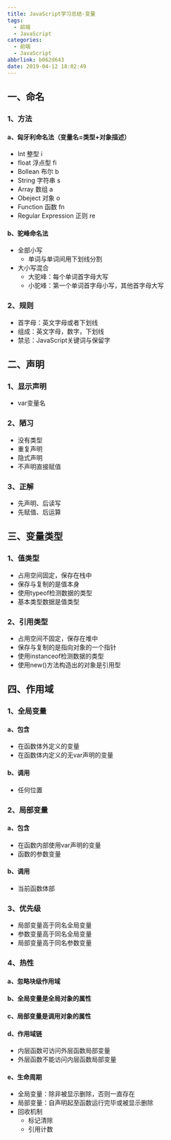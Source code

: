 ```yaml
---
title: JavaScript学习总结-变量
tags:
  - 前端
  - JavaScript
categories:
  - 前端
  - JavaScript
abbrlink: b062d643
date: 2019-04-12 18:02:49
---
```


## 一、命名

### 1、方法

#### a、匈牙利命名法（变量名=类型+对象描述）
- Int 整型   i
- float 浮点型   fi
- Bollean 布尔  b
- String 字符串   s
- Array 数组   a
- Obeject 对象  o
- Function 函数  fn
- Regular Expression 正则 re
<!--more-->

#### b、驼峰命名法
- 全部小写
  - 单词与单词间用下划线分割
- 大小写混合
  - 大驼峰：每个单词首字母大写
  - 小驼峰：第一个单词首字母小写，其他首字母大写

### 2、规则
- 首字母：英文字母或者下划线
-  组成：英文字母，数字，下划线
- 禁忌：JavaScript关键词与保留字
  
## 二、声明

### 1、显示声明
- var变量名

### 2、陋习
- 没有类型
- 重复声明
- 隐式声明
- 不声明直接赋值

### 3、正解
- 先声明、后读写
- 先赋值、后运算

## 三、变量类型

### 1、值类型
- 占用空间固定，保存在栈中
- 保存与复制的是值本身
- 使用typeof检测数据的类型
- 基本类型数据是值类型

### 2、引用类型
- 占用空间不固定，保存在堆中
- 保存与复制的是指向对象的一个指针
- 使用instanceof检测数据的类型
- 使用new()方法构造出的对象是引用型

## 四、作用域

### 1、全局变量

#### a、包含
- 在函数体外定义的变量
- 在函数体内定义的无var声明的变量

#### b、调用
- 任何位置

### 2、局部变量

#### a、包含
- 在函数内部使用var声明的变量
- 函数的参数变量

#### b、调用
- 当前函数体部

### 3、优先级
- 局部变量高于同名全局变量
- 参数变量高于同名全局变量
- 局部变量高于同名参数变量

### 4、热性

#### a、忽略块级作用域

#### b、全局变量是全局对象的属性

#### c、局部变量是调用对象的属性

#### d、作用域链
- 内层函数可访问外层函数局部变量
- 外层函数不能访问内层函数局部变量

#### e、生命周期
- 全局变量：除非被显示删除，否则一直存在
- 局部变量：自声明起至函数运行完毕或被显示删除
- 回收机制
  - 标记清除
  - 引用计数

































